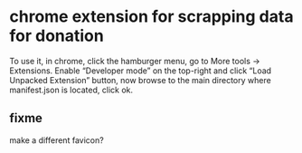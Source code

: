 # chrome extension for scrapping data for donation

To use it, in chrome, click the hamburger menu, go to More tools -> Extensions. Enable “Developer mode” on the top-right and click “Load Unpacked Extension” button, now browse to the main directory where manifest.json is located, click ok.

## fixme
make a different favicon?
